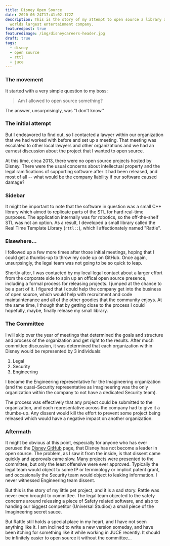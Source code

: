 ```yaml
---
title: Disney Open Source
date: 2020-06-24T17:41:02.172Z
description: This is the story of my attempt to open source a library at the
  worlds largest entertainment company.
featuredpost: true
featuredimage: /img/disneycareers-header.jpg
draft: true
tags:
  - disney
  - open source
  - rttl
  - juce
---
```

### The movement

It started with a very simple question to my boss:

> Am I allowed to open source something?

The answer, unsurprisingly, was "I don't know."

### The initial attempt

But I endeavored to find out, so I contacted a lawyer within our organization that we had worked with before and set up a meeting. That meeting was escalated to other local lawyers and other organizations and we had an earnest discussion about the project that I wanted to open source.

At this time, circa 2013, there were no open source projects hosted by Disney. There were the usual concerns about intellectual property and the legal ramifications of supporting software after it had been released, and most of all -- what would be the company liability if our software caused damage?

### Sidebar

It might be important to note that the software in question was a small C++ library which aimed to replicate parts of the STL for hard real-time purposes. The application internally was for robotics, so the off-the-shelf STL was not an option. As a result, I developed a small library called the Real Time Template Library (`rttl::`), which I affectionately named "Rattle".

### Elsewhere...

I followed up a few more times after those initial meetings, hoping that I could get a thumbs-up to throw my code up on GitHub. Once again, unsurpsingly, the legal team was not going to be so quick to leap.

Shortly after, I was contacted by my local legal contact about a larger effort from the corporate side to spin up an offical open source presence, including a formal process for releasing projects. I jumped at the chance to be a part of it. I figured that I could help the company get into the business of open source, which would help with recruitment and code maintaintenance and all of the other goodies that the community enjoys. At the same time, I though that by getting close to the process I could hopefully, maybe, finally release my small library.

### The Committee

I will skip over the year of meetings that determined the goals and structure and process of the organization and get right to the results. After much committee discussion, it was determined that each organization within Disney would be represented by 3 individuals:

1. Legal
2. Security
3. Engineering

I became the Engineering representative for the Imagineering organization (and the quasi-Security representative as Imagineering was the only organization within the company to not have a dedicated Security team).

The process was effectively that any project could be submitted to the organization, and each representative across the company had to give it a thumbs-up. Any dissent would kill the effort to prevent some project being released which would have a negative impact on another organization.

### Aftermath

It might be obvious at this point, especially for anyone who has ever perused the [Disney GitHub](https://github.com/disney) page, that Disney has not become a leader in open source. The problem, as I saw it from the inside, is that dissent came quickly and approvals came slow. Many projects were presented to the committee, but only the least offensive were ever approved. Typically the legal team would object to some IP or terminology or implicit patent grant, and occasionally the Security team would object to leaking information. I never witnessed Engineering team dissent.

But this is the story of my little pet project, and it is a sad story. Rattle was never even brought to committee. The legal team objected to the safety concerns around releasing a piece of Safety related software, and also to handing our biggest competitor (Universal Studios) a small piece of the Imagineering secret sauce.

But Rattle still holds a special place in my heart, and I have not seen anything like it. I am inclined to write a new version someday, and have been itching for something like it while working in JUCE recently. It should be infinitely easier to open source it without the committee...
